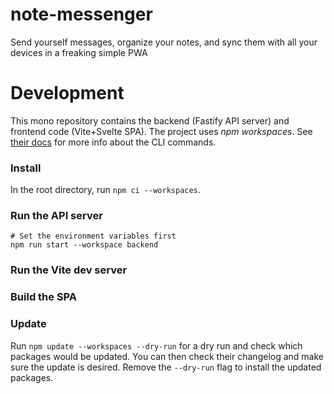 # note-messenger
Send yourself messages, organize your notes, and sync them with all your devices in a freaking simple PWA


# Development

This mono repository contains the backend (Fastify API server) and frontend code (Vite+Svelte SPA). The project uses _npm workspaces_. See [their docs](https://docs.npmjs.com/cli/v8/using-npm/workspaces) for more info about the CLI commands.

### Install

In the root directory, run `npm ci --workspaces`.

### Run the API server

```
# Set the environment variables first
npm run start --workspace backend
```

### Run the Vite dev server

### Build the SPA

### Update

Run `npm update --workspaces --dry-run` for a dry run and check which packages would be updated. You can then check their changelog and make sure the update is desired. Remove the `--dry-run` flag to install the updated packages.

